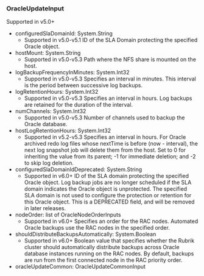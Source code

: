 ### OracleUpdateInput
Supported in v5.0+

- configuredSlaDomainId: System.String
  - Supported in v5.0-v5.1
ID of the SLA Domain protecting the specified Oracle object.
- hostMount: System.String
  - Supported in v5.0-v5.3
Path where the NFS share is mounted on the host.
- logBackupFrequencyInMinutes: System.Int32
  - Supported in v5.0-v5.3
Specifies an interval in minutes. This interval is the period between successive log backups.
- logRetentionHours: System.Int32
  - Supported in v5.0-v5.3
Specifies an interval in hours. Log backups are retained for the duration of the interval.
- numChannels: System.Int32
  - Supported in v5.0-v5.3
Number of channels used to backup the Oracle database.
- hostLogRetentionHours: System.Int32
  - Supported in v5.2-v5.3
Specifies an interval in hours. For Oracle archived redo log files whose nextTime is before (now - interval), the next log snapshot job will delete them from the host. Set to 0 for inheriting the value from its parent; -1 for immediate deletion; and -2 to skip log deletion.
- configuredSlaDomainIdDeprecated: System.String
  - Supported in v6.0+
ID of the SLA domain protecting the specified Oracle object. Log backup jobs are no longer scheduled if the SLA domain indicates the Oracle object is unprotected. The specified SLA domain is not used to configure the protection or retention for this Oracle object. This is a DEPRECATED field, and will be removed in later releases.
- nodeOrder: list of OracleNodeOrderInputs
  - Supported in v6.0+
Specifies an order for the RAC nodes. Automated Oracle backups use the RAC nodes in the specified order.
- shouldDistributeBackupsAutomatically: System.Boolean
  - Supported in v6.0+
Boolean value that specifies whether the Rubrik cluster should automatically distribute backups across Oracle database instances running on the RAC nodes. By default, backups are run from the first connected node in the RAC priority order.
- oracleUpdateCommon: OracleUpdateCommonInput
